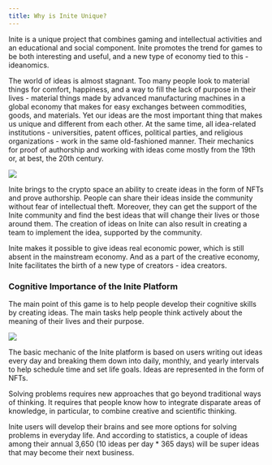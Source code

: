 ```yaml
---
title: Why is Inite Unique?
---
```

Inite is a unique project that combines gaming and intellectual activities and an educational and social component. Inite promotes the trend for games to be both interesting and useful, and a new type of economy tied to this - ideanomics.

The world of ideas is almost stagnant. Too many people look to material things for comfort, happiness, and a way to fill the lack of purpose in their lives - material things made by advanced manufacturing machines in a global economy that makes for easy exchanges between commodities, goods, and materials. Yet our ideas are the most important thing that makes us unique and different from each other. At the same time, all idea-related institutions - universities, patent offices, political parties, and religious organizations - work in the same old-fashioned manner. Their mechanics for proof of authorship and working with ideas come mostly from the 19th or, at best, the 20th century.

![](/img/origin.9.jpg)

Inite brings to the crypto space an ability to create ideas in the form of NFTs and prove authorship. People can share their ideas inside the community without fear of intellectual theft. Moreover, they can get the support of the Inite community and find the best ideas that will change their lives or those around them. The creation of ideas on Inite can also result in creating a team to implement the idea, supported by the community. 

Inite makes it possible to give ideas real economic power, which is still absent in the mainstream economy. And as a part of the creative economy, Inite facilitates the birth of a new type of creators - idea creators. 



### Cognitive Importance of the Inite Platform

The main point of this game is to help people develop their cognitive skills by creating ideas. The main tasks help people think actively about the meaning of their lives and their purpose.

![](/img/image-25-1-.jpg)

The basic mechanic of the Inite platform is based on users writing out ideas every day and breaking them down into daily, monthly, and yearly intervals to help schedule time and set life goals. Ideas are represented in the form of NFTs. 

Solving problems requires new approaches that go beyond traditional ways of thinking. It requires that people know how to integrate disparate areas of knowledge, in particular, to combine creative and scientific thinking. 

Inite users will develop their brains and see more options for solving problems in everyday life. And according to statistics, a couple of ideas among their annual 3,650 (10 ideas per day * 365 days) will be super ideas that may become their next business.